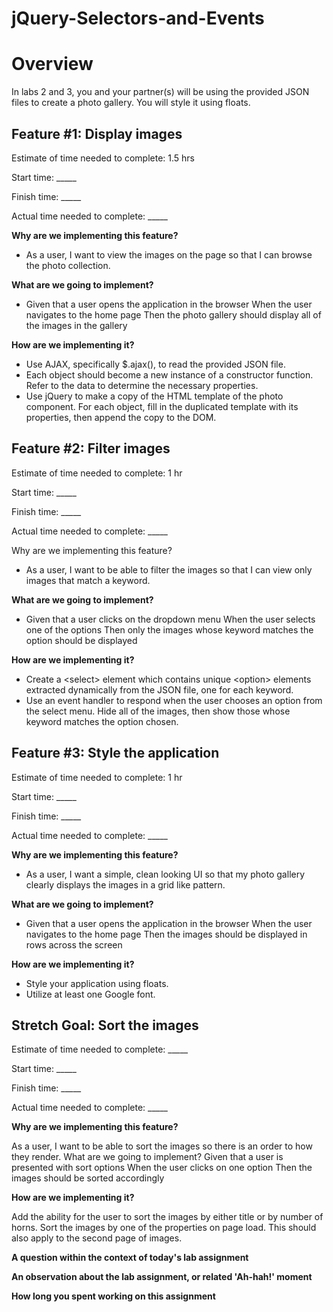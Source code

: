 # jQuery-Selectors-and-Events

# Overview

In labs 2 and 3, you and your partner(s) will be using the provided JSON files to create a photo gallery. You will style it using floats.


## Feature #1: Display images

Estimate of time needed to complete: 1.5 hrs

Start time: _____

Finish time: _____

Actual time needed to complete: _____


**Why are we implementing this feature?**

- As a user, I want to view the images on the page so that I can browse the photo collection.

**What are we going to implement?**

- Given that a user opens the application in the browser When the user navigates to the home page Then the photo gallery should display all of the images in the gallery

**How are we implementing it?**

- Use AJAX, specifically $.ajax(), to read the provided JSON file.
- Each object should become a new instance of a constructor function. Refer to the data to determine the necessary properties.
- Use jQuery to make a copy of the HTML template of the photo component. For each object, fill in the duplicated template with its properties, then append the copy to the DOM.

## Feature #2: Filter images

Estimate of time needed to complete: 1 hr

Start time: _____

Finish time: _____

Actual time needed to complete: _____

Why are we implementing this feature?

- As a user, I want to be able to filter the images so that I can view only images that match a keyword.

**What are we going to implement?**

- Given that a user clicks on the dropdown menu When the user selects one of the options Then only the images whose keyword matches the option should be displayed

**How are we implementing it?**

- Create a \<select> element which contains unique \<option> elements extracted dynamically from the JSON file, one for each keyword.
- Use an event handler to respond when the user chooses an option from the select menu. Hide all of the images, then show those whose keyword matches the option chosen.

## Feature #3: Style the application

Estimate of time needed to complete: 1 hr

Start time: _____

Finish time: _____

Actual time needed to complete: _____

**Why are we implementing this feature?**

- As a user, I want a simple, clean looking UI so that my photo gallery clearly displays the images in a grid like pattern.

**What are we going to implement?**

- Given that a user opens the application in the browser When the user navigates to the home page Then the images should be displayed in rows across the screen

**How are we implementing it?**

- Style your application using floats.
- Utilize at least one Google font.

## Stretch Goal: Sort the images

Estimate of time needed to complete: _____

Start time: _____

Finish time: _____

Actual time needed to complete: _____

**Why are we implementing this feature?**

As a user, I want to be able to sort the images so there is an order to how they render.
What are we going to implement?
Given that a user is presented with sort options When the user clicks on one option Then the images should be sorted accordingly

**How are we implementing it?**

Add the ability for the user to sort the images by either title or by number of horns.
Sort the images by one of the properties on page load. This should also apply to the second page of images.




__A question within the context of today's lab assignment__


__An observation about the lab assignment, or related 'Ah-hah!' moment__


__How long you spent working on this assignment__
